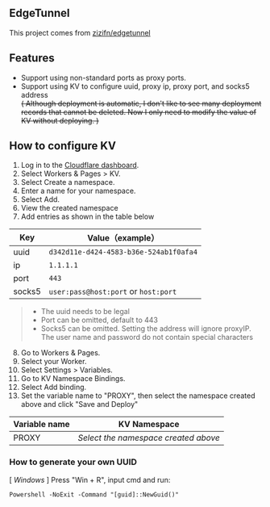 ## EdgeTunnel

This project comes from [zizifn/edgetunnel](https://github.com/zizifn/edgetunnel)

## Features

- Support using non-standard ports as proxy ports.
- Support using KV to configure uuid, proxy ip, proxy port, and socks5 address  
~~( Although deployment is automatic, I don't like to see many deployment records that cannot be deleted. Now I only need to modify the value of KV without deploying. )~~

## How to configure KV

1. Log in to the [Cloudflare dashboard](https://dash.cloudflare.com/).
2. Select Workers & Pages > KV.
3. Select Create a namespace.
4. Enter a name for your namespace.
5. Select Add.
6. View the created namespace
7. Add entries as shown in the table below

|  Key   |            Value（example）            |
| ------ | -------------------------------------- |
| uuid   | `d342d11e-d424-4583-b36e-524ab1f0afa4` |
| ip     | `1.1.1.1 `                             |
| port   | `443`                                  |
| socks5 | `user:pass@host:port`  or  `host:port` |

> - The uuid needs to be legal
> - Port can be omitted, default to 443
> - Socks5 can be omitted. Setting the address will ignore proxyIP. The user name and password do not contain special characters


8. Go to Workers & Pages.
9. Select your Worker.
10. Select Settings > Variables.
11. Go to KV Namespace Bindings.
12. Select Add binding.
13. Set the variable name to "PROXY", then select the namespace created above and click "Save and Deploy"

| Variable name |             KV Namespace             |
| ------------- | ------------------------------------ |
| PROXY         | *Select the namespace created above* |

### How to generate your own UUID

[ *Windows* ] Press "Win + R", input cmd and run:  

```
Powershell -NoExit -Command "[guid]::NewGuid()"
```